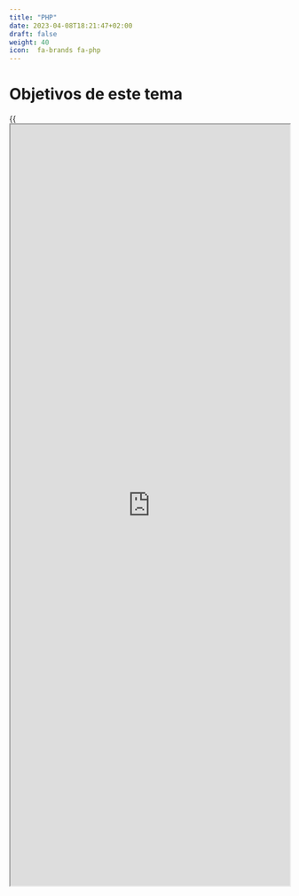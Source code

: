 ```yaml
---
title: "PHP"
date: 2023-04-08T18:21:47+02:00
draft: false
weight: 40
icon:  fa-brands fa-php
---
```

# Objetivos de este tema

[//]: # ({{< iframe src="https://es.wikieducator.org/Usuario:ManuelRomero/ProgramacionWeb/Sintaxis" width="100%" height="1000" >}})
{{<iframe src="https://es.wikieducator.org/index.php?oldid=30584" width="100%" height="1373" >}}
